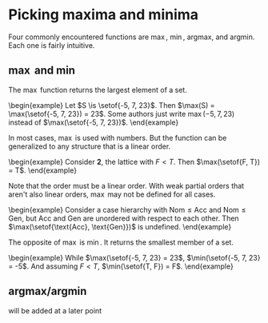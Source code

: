 # Picking maxima and minima

Four commonly encountered functions are $\max$, $\min$, $\mathrm{argmax}$, and $\mathrm{argmin}$.
Each one is fairly intuitive.

## $\max$ and $\min$

The $\max$ function returns the largest element of a set.

\begin{example}
Let $S \is \setof{-5, 7, 23}$.
Then $\max(S) = \max(\setof{-5, 7, 23}) = 23$.
Some authors just write $\max(-5, 7, 23)$ instead of $\max(\setof{-5, 7, 23})$.
\end{example}

In most cases, $\max$ is used with numbers.
But the function can be generalized to any structure that is a linear order.

\begin{example}
Consider **2**, the lattice with $F < T$.
Then $\max(\setof{F, T}) = T$.
\end{example}

Note that the order must be a linear order.
With weak partial orders that aren't also linear orders, $\max$ may not be defined for all cases.

\begin{example}
Consider a case hierarchy with
$\text{Nom} \leq \text{Acc}$
and
$\text{Nom} \leq \text{Gen}$, but Acc and Gen are unordered with respect to each other.
Then $\max(\setof{\text{Acc}, \text{Gen}})$ is undefined.
\end{example}

The opposite of $\max$ is $\min$.
It returns the smallest member of a set.

\begin{example}
While $\max(\setof{-5, 7, 23} = 23$, $\min(\setof{-5, 7, 23} = -5$.
And assuming $F < T$, $\min(\setof{T, F}) = F$.
\end{example}

## argmax/argmin

will be added at a later point
